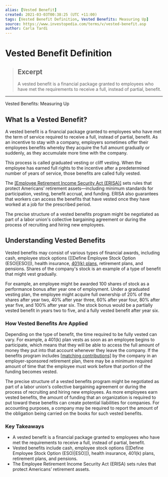 ```yaml
---
alias: [Vested Benefit]
created: 2021-03-03T00:38:25 (UTC +11:00)
tags: [Vested Benefit Definition, Vested Benefits: Measuring Up]
source: https://www.investopedia.com/terms/v/vested-benefit.asp
author: Carla Tardi
---
```


# Vested Benefit Definition

> ## Excerpt
> A vested benefit is a financial package granted to employees who have met the requirements to receive a full, instead of partial, benefit.

---

Vested Benefits: Measuring Up
## What Is a Vested Benefit?

A vested benefit is a financial package granted to employees who have met the term of service required to receive a full, instead of partial, benefit. As an incentive to stay with a company, employers sometimes offer their employees benefits whereby they acquire the full amount gradually or suddenly, as they accumulate more time with the company.

This process is called graduated vesting or cliff vesting. When the employee has earned full rights to the incentive after a predetermined number of years of service, those benefits are called fully vested.

The [[Employee Retirement Income Security Act (ERISA)]](https://www.investopedia.com/terms/e/erisa.asp) sets rules that protect Americans’ retirement assets—including minimum standards for participation, vesting, benefit accrual, and funding. ERISA also guarantees that workers can access the benefits that have vested once they have worked at a job for the prescribed period.

The precise structure of a vested benefits program might be negotiated as part of a labor union's collective bargaining agreement or during the process of recruiting and hiring new employees.

## Understanding Vested Benefits

Vested benefits may consist of various types of financial awards, including cash, employee stock options ([[Define Employee Stock Option (ESO)|ESO]]), health insurance, [401(k) plans](https://www.investopedia.com/terms/1/401kplan.asp), retirement plans, and pensions. Shares of the company's stock is an example of a type of benefit that might vest gradually.

For example, an employee might be awarded 100 shares of stock as a performance bonus after year one of employment. Under a graduated vesting plan, the employee might acquire full ownership of 20% of the shares after year two, 40% after year three, 60% after year four, 80% after year five, and 100% after year six. The stock bonus would be a partially vested benefit in years two to five, and a fully vested benefit after year six.

### How Vested Benefits Are Applied

Depending on the type of benefit, the time required to be fully vested can vary. For example, a 401(k) plan vests as soon as an employee begins to participate, which means that they will be able to access the full amount of money they put into that account whenever they leave the company. If the benefits program includes [[matching contributions]](https://www.investopedia.com/terms/m/matchingcontribution.asp) by the company in an employer-sponsored retirement plan, there may be a minimum required amount of time that the employee must work before that portion of the funding becomes vested.

The precise structure of a vested benefits program might be negotiated as part of a labor union's collective bargaining agreement or during the process of recruiting and hiring new employees. As more employees earn vested benefits, the amount of funding that an organization is required to put toward these benefits can create potential liabilities for companies. For accounting purposes, a company may be required to report the amount of the obligation being carried on the books for such vested benefits.

### Key Takeaways

-   A vested benefit is a financial package granted to employees who have met the requirements to receive a full, instead of partial, benefit.
-   Vested benefits include cash, employee stock options ([[Define Employee Stock Option (ESO)|ESO]]), health insurance, 401(k) plans, retirement plans, and pensions. 
-   The Employee Retirement Income Security Act (ERISA) sets rules that protect Americans’ retirement assets.
